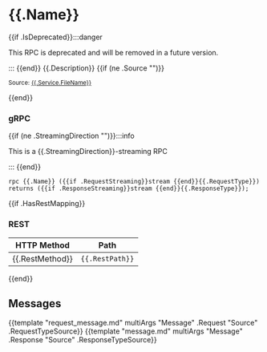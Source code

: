 # {{.Name}}

{{if .IsDeprecated}}:::danger

This RPC is deprecated and will be removed in a future version.

:::
{{end}}
{{.Description}}
{{if (ne .Source "")}}
<small>

Source: [{{.Service.FileName}}]({{.Source}})

</small>{{end}}

### gRPC

{{if (ne .StreamingDirection "")}}:::info

This is a {{.StreamingDirection}}-streaming RPC

:::
{{end}}
```
rpc {{.Name}} ({{if .RequestStreaming}}stream {{end}}{{.RequestType}}) returns ({{if .ResponseStreaming}}stream {{end}}{{.ResponseType}});
```

{{if .HasRestMapping}}
### REST

| HTTP Method                   | Path           |
| ----------------------------- | -------------- |
| <Pill> {{.RestMethod}} </Pill> | `{{.RestPath}}` |

{{end}}
## Messages

{{template "request_message.md" multiArgs "Message" .Request "Source" .RequestTypeSource}}
{{template "message.md" multiArgs "Message" .Response "Source" .ResponseTypeSource}}